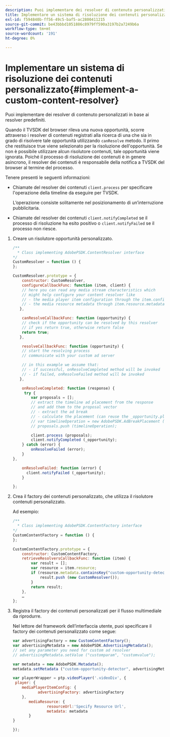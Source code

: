 ```yaml
---
description: Puoi implementare dei resolver di contenuto personalizzati in base ai resolver predefiniti.
title: Implementare un sistema di risoluzione dei contenuti personalizzato
exl-id: f594840b-ff56-49c5-baf5-ac2800411215
source-git-commit: be43bbbd1051886c8979ff590a3197b2a7249b6a
workflow-type: tm+mt
source-wordcount: '191'
ht-degree: 0%

---
```


# Implementare un sistema di risoluzione dei contenuti personalizzato{#implement-a-custom-content-resolver}

Puoi implementare dei resolver di contenuto personalizzati in base ai resolver predefiniti.

Quando il TVSDK del browser rileva una nuova opportunità, scorre attraverso i resolver di contenuti registrati alla ricerca di una che sia in grado di risolvere tale opportunità utilizzando `canResolve` metodo. Il primo che restituisce true viene selezionato per la risoluzione dell&#39;opportunità. Se non è possibile utilizzare alcun risolutore contenuti, tale opportunità viene ignorata. Poiché il processo di risoluzione dei contenuti è in genere asincrono, il resolver dei contenuti è responsabile della notifica a TVSDK del browser al termine del processo.

Tenere presenti le seguenti informazioni:

* Chiamate del resolver dei contenuti `client.process` per specificare l&#39;operazione della timeline da eseguire per TVSDK.

   L’operazione consiste solitamente nel posizionamento di un’interruzione pubblicitaria.

* Chiamate del resolver dei contenuti `client.notifyCompleted` se il processo di risoluzione ha esito positivo o `client.notifyFailed` se il processo non riesce.

1. Creare un risolutore opportunità personalizzato.

   ```js
   /** 
     * Class implementing AdobePSDK.ContentResolver interface  
   */ 
   CustomResolver = function () { 
   }; 
   
   CustomResolver.prototype = { 
       constructor: CustomResolver, 
       configureCallbackFunc: function (item, client) { 
       // here you can read any media stream characteristics which 
       // might help configure your content resolver like 
       // - the media player item configuration through the item.config 
       // - the media resource metadata through item.resource.metadata 
      }, 
   
       canResolveCallbackFunc: function (opportunity) { 
       // check if the opportunity can be resolved by this resolver 
       // if yes return true, otherwise return false 
       return true; 
      }, 
   
       resolveCallbackFunc: function (opportunity) {         
       // start the resolving process 
       // communicate with your custom ad server 
   
       // in this example we assume that: 
       // - if successful, onResolveCompleted method will be invoked 
       // - if failed, onResolveFailed method will be invoked 
      }, 
   
       onResolveCompleted: function (response) { 
        try { 
           var proposals = []; 
           // extract the timeline ad placement from the response 
           // and add them to the proposal vector 
           // - extract the ad break 
           // - calculate the placement (can reuse the _opportunity.placement) 
           // var timelineOperation = new AdobePSDK.AdBreakPlacement (adBreak, placement); 
           // proposals.push (timelineOperation); 
   
           client.process (proposals); 
           client.notifyCompleted (_opportunity); 
       } catch (error) { 
           onResolveFailed (error); 
       } 
   }, 
   
       onResolveFailed: function (error) { 
         client.notifyFailed (_opportunity); 
       } 
   
   }; 
   ```

1. Crea il factory dei contenuti personalizzato, che utilizza il risolutore contenuti personalizzato.

   Ad esempio:

   ```js
   /** 
     * Class implementing AdobePSDK.ContentFactory interface 
   */ 
   CustomContentFactory = function () { 
   }; 
   
   CustomContentFactory.prototype = { 
       constructor: CustomContentFactory, 
       retrieveResolversCallbackFunc: function (item) { 
           var result = []; 
           var resource = item.resource; 
           if (resource.metadata.containsKey("custom-opportunity-detector")) { 
               result.push (new CustomResolver()); 
           } 
           return result; 
       }, 
       … 
   }; 
   ```

1. Registra il factory dei contenuti personalizzati per il flusso multimediale da riprodurre.

   Nel lettore del framework dell’interfaccia utente, puoi specificare il factory dei contenuti personalizzato come segue:

   ```js
   var advertisingFactory = new CustomContentFactory(); 
   var advertisingMetadata = new AdobePSDK.AdvertisingMetadata(); 
   // set any parameter you need for custom ad resolver 
   // advertisingMetadata.setValue ("customparam", "customvalue"); 
   
   var metadata = new AdobePSDK.Metadata(); 
   metadata.setMetadata ("custom-opportunity-detector", advertisingMetadata); 
   
   var playerWrapper = ptp.videoPlayer('.videoDiv', { 
    player: { 
       mediaPlayerItemConfig: { 
              advertisingFactory: advertisingFactory 
       }, 
          mediaResource: { 
                  resourceUrl:'Specify Resource Url', 
                  metadata: metadata 
          } 
   } 
   
   }); 
   ```
